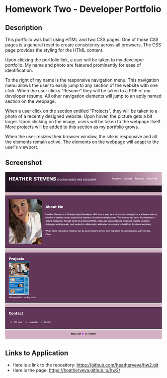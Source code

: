 # Homework Two - Developer Portfolio

## Description

This portfolio was built using HTML and two CSS pages. One of those CSS pages is a general reset to create consistency across all browsers. The CSS page provides the styling for the HTML content.

Upon clicking the portfolio link, a user will be taken to my developer portfolio. My name and photo are featured prominently for ease of identification.

To the right of my name is the responsive navigation menu. This navigation menu allows the user to easily jump to any section of the website with one click. When the user clicks "Resume" they will be taken to a PDF of my developer resume. All other navigation elements will jump to an aptly named section on the webpage.

When a user click on the section entitled "Projects", they will be taken to a photo of a recently designed website. Upon hover, the picture gets a bit larger. Upon clicking on the image, users will be taken to the webpage itself. More projects will be added to this section as my portfolio grows.

When the user resizes their browser window, the site is responsive and all the elements remain active. The elements on the webpage will adapt to the user's viewport.

## Screenshot

![This developer portfolio contains a header with the developers name, a navigation bar, and three unique sections entitled: "About Me", "Projects", and "Contact".](./images/developerportfolio.png)

## Links to Application

- Here is a link to the repository: https://github.com/heatherveva/hw2.git
- Here is the page: https://heatherveva.github.io/hw2/
